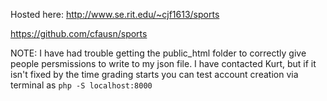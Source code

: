 Hosted here: http://www.se.rit.edu/~cjf1613/sports

https://github.com/cfausn/sports

NOTE: I have had trouble getting the public_html folder to correctly give people persmissions to write to my json file.
I have contacted Kurt, but if it isn't fixed by the time grading starts you can test account creation via terminal as `php -S localhost:8000`
